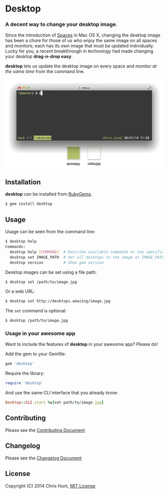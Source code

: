 # Desktop

### A decent way to change your desktop image.

Since the introduction of
[Spaces](http://en.wikipedia.org/wiki/Spaces_(software)) in Mac OS X, changing
the desktop image has been a chore for those of us who enjoy the same image on
all spaces and monitors; each has its own image that must be updated
individually. Lucky for you, a recent breakthrough in technology had made changing
your desktop **drag-n-drop easy**.

**desktop** lets us update the desktop image on every space and monitor *at the
same time* from the command line.

![](img/example.gif)

## Installation

**desktop** can be installed from [RubyGems](http://rubygems.org/gems/desktop).

```bash
$ gem install desktop
```

## Usage

Usage can be seen from the command line:

```bash
$ desktop help
Commands:
  desktop help [COMMAND]  # Describe available commands or one specific command
  desktop set IMAGE_PATH  # Set all desktops to the image at IMAGE_PATH
  desktop version         # Show gem version
```

Desktop images can be set using a file path:

```bash
$ desktop set /path/to/image.jpg
```

Or a web URL:

```bash
$ desktop set http://desktops.amazing/image.jpg
```

The `set` command is optional:

```bash
$ desktop /path/to/image.jpg
```

### Usage in your awesome app

Want to include the features of **desktop** in your awesome app? Please do!

Add the gem to your Gemfile:

```ruby
gem 'desktop'
```

Require the library:

```ruby
require 'desktop'
```

And use the same CLI interface that you already know:
```ruby
Desktop::CLI.start %w[set path/to/image.jpg]
```


## Contributing
Please see the [Contributing
Document](https://github.com/chrishunt/desktop/blob/master/CONTRIBUTING.md)

## Changelog
Please see the [Changelog
Document](https://github.com/chrishunt/desktop/blob/master/CHANGELOG.md)

## License
Copyright (C) 2014 Chris Hunt, [MIT
License](https://github.com/chrishunt/desktop/blob/master/LICENSE.txt)
